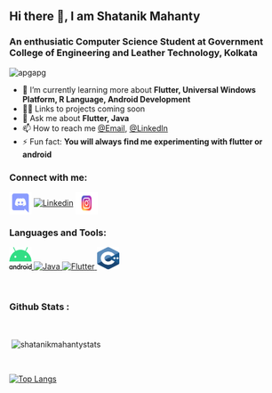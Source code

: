 <h2 >Hi there 👋, I am Shatanik Mahanty</h2>
<h3 >An enthusiatic Computer Science Student at Government College of Engineering and Leather Technology, Kolkata</h3>

<p align="left"> <img src="https://komarev.com/ghpvc/?username=shatanikmahanty&label=Profile%20views&color=0e75b6&style=flat" alt="apgapg" /> </p>

<!-- - 🔭 I’m currently working at [FieldAssist](https://github.com/FieldAssist) -->
- 🌱 I’m currently learning more about **Flutter, Universal Windows Platform, R Language, Android Development**
- 👨‍💻 Links to projects coming soon
- 💬 Ask me about **Flutter, Java**
- 📫 How to reach me [@Email](mailto://shatanikmahanty@gmail.com), [@LinkedIn](https://www.linkedin.com/in/shatanik-mahanty-9b063817a/)
- ⚡ Fun fact: **You will always find me experimenting with flutter or android**

<h3 align="left">Connect with me:</h3>
<p align="left">
<a href="https://discord.com/shatanikmahanty" target="blank"><img align="center" src="https://raw.githubusercontent.com/shatanikmahanty/shatanikmahanty/main/assets/discord.svg" alt="Discord" height="40" width="40" /></a>
<a href="https://linkedin.com/in/shatanikmahanty" target="blank"><img align="center" src="https://www.vectorlogo.zone/logos/linkedin/linkedin-tile.svg" alt="Linkedin" height="40" width="40" /></a>
<a href="https://instagram.com/shatanikmahanty" target="blank"><img align="center" src="https://raw.githubusercontent.com/shatanikmahanty/shatanikmahanty/main/assets/insta.svg" alt="Insta" height="40" width="40" /></a>
</p>

<h3 align="left">Languages and Tools:</h3>
<p align="left"> 
<a href="https://developer.android.com" target="_blank"> <img src="https://raw.githubusercontent.com/shatanikmahanty/shatanikmahanty/main/assets/android.svg" alt="Android" width="40" height="40"/> </a>
<a href="https://www.java.com/en/" target="_blank"> <img src="https://www.vectorlogo.zone/logos/java/java-icon.svg" alt="Java" width="40" height="40"/> </a>
<a href="https://flutter.dev" target="_blank"> <img src="https://www.vectorlogo.zone/logos/flutterio/flutterio-icon.svg" alt="Flutter" width="40" height="40"/> </a>
<a href="https://www.stroustrup.com/C++.html" target="_blank"> <img src="https://raw.githubusercontent.com/shatanikmahanty/shatanikmahanty/main/assets/c%2B%2B.svg" alt="C++" width="40" height="40"/> </a>
<!--<a href="https://docs.microsoft.com/en-us/dotnet/csharp/" target="_blank"> <img src="https://raw.githubusercontent.com/shatanikmahanty/shatanikmahanty/main/assets/c%23.svg" alt="C#" width="40" height="40"/> </a> -->
</p>
  
<br>

<p> <h3> Github Stats :</h3> </p>

<br>

<p>&nbsp;<img align="center" src="https://github-readme-stats.vercel.app/api?username=shatanikmahanty&show_icons=true&locale=en&count_private=true&theme=dracula" alt="shatanikmahantystats" /></p>

<br>

[![Top Langs](https://github-readme-stats.vercel.app/api/top-langs/?username=shatanikmahanty)](https://github.com/anuraghazra/github-readme-stats)
